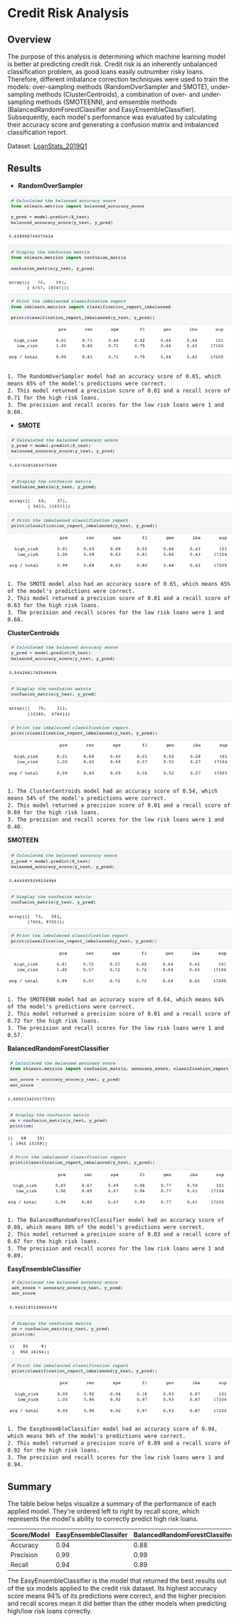 # Credit Risk Analysis

## Overview
The purpose of this analysis is determining which machine learning model is better at predicting credit risk. Credit risk is an inherently unbalanced classification problem, as good loans easily outnumber risky loans. Therefore, different imbalance correction techniques were used to train the models: over-sampling methods (RandomOverSampler and SMOTE), under-sampling methods (ClusterCentroids), a combination of over- and under-sampling methods (SMOTEENN), and emsemble methods (BalancedRandomForestClassifier and EasyEnsembleClassifier). Subsequently, each model's performance was evaluated by calculating their accuracy score and generating a confusion matrix and imbalanced classification report.

Dataset: [LoanStats_2019Q1](https://github.com/fabeza/Credit_Risk_Analysis/blob/6289fe6ce8ac35c3e425c840b8a44a820867e194/Resources/LoanStats_2019Q1.csv)

## Results

* **RandomOverSampler**

![RandomOverSampler.png](https://github.com/fabeza/Credit_Risk_Analysis/blob/d8712114a75309025fb6f229efb2e0d216a37fe4/Resources/RandomOversampler.png)

    1. The RandomOverSampler model had an accuracy score of 0.65, which means 65% of the model's predictions were correct. 
    2. This model returned a precision score of 0.01 and a recall score of 0.71 for the high risk loans.
    3. The precision and recall scores for the low risk loans were 1 and 0.60.

* **SMOTE**

![SMOTE.png](https://github.com/fabeza/Credit_Risk_Analysis/blob/d8712114a75309025fb6f229efb2e0d216a37fe4/Resources/SMOTE.png)

    1. The SMOTE model also had an accuracy score of 0.65, which means 65% of the model's predictions were correct. 
    2. This model returned a precision score of 0.01 and a recall score of 0.63 for the high risk loans.
    3. The precision and recall scores for the low risk loans were 1 and 0.68.

**ClusterCentroids**

![ClusterCentroids.png](https://github.com/fabeza/Credit_Risk_Analysis/blob/d8712114a75309025fb6f229efb2e0d216a37fe4/Resources/ClusterCentroids.png)

    1. The ClusterCentroids model had an accuracy score of 0.54, which means 54% of the model's predictions were correct. 
    2. This model returned a precision score of 0.01 and a recall score of 0.69 for the high risk loans.
    3. The precision and recall scores for the low risk loans were 1 and 0.40.

**SMOTEEN**

![SMOTEENN.png](https://github.com/fabeza/Credit_Risk_Analysis/blob/4ea625bf7773f0c5cd8cc30a32149cae63ca18f1/Resources/SMOTEENN.png)

    1. The SMOTEENN model had an accuracy score of 0.64, which means 64% of the model's predictions were correct. 
    2. This model returned a precision score of 0.01 and a recall score of 0.72 for the high risk loans.
    3. The precision and recall scores for the low risk loans were 1 and 0.57.

**BalancedRandomForestClassifier**

![BalancedRandomForestClassifier.png](https://github.com/fabeza/Credit_Risk_Analysis/blob/d8712114a75309025fb6f229efb2e0d216a37fe4/Resources/BalancedRandomForestClassifier.png)

    1. The BalancedRandomForestClassifier model had an accuracy score of 0.88, which means 88% of the model's predictions were correct. 
    2. This model returned a precision score of 0.03 and a recall score of 0.67 for the high risk loans.
    3. The precision and recall scores for the low risk loans were 1 and 0.89.

**EasyEnsembleClassifier**

![EasyEnsembleClassifier.png](https://github.com/fabeza/Credit_Risk_Analysis/blob/d8712114a75309025fb6f229efb2e0d216a37fe4/Resources/EasyEnsembleClassifier.png)

    1. The EasyEnsembleClassifier model had an accuracy score of 0.94, which means 94% of the model's predictions were correct. 
    2. This model returned a precision score of 0.09 and a recall score of 0.92 for the high risk loans.
    3. The precision and recall scores for the low risk loans were 1 and 0.94.

## Summary

The table below helps visualize a summary of the performance of each applied model. They're ordered left to right by recall score, which represents the model's ability to correctly predict high risk loans.

| Score/Model | EasyEnsembleClassifer | BalancedRandomForestClassifer | SMOTE | SMOTEENN | RandomOverSampler | ClusterCentroids |
| --- | --- | --- | --- | --- | --- | --- |
| Accuracy | 0.94 | 0.88 | 0.65 | 0.64 | 0.65 | 0.54 |
| Precision | 0.99 | 0.99 | 0.99 | 0.99 | 0.99 | 0.99 |
| Recall | 0.94 | 0.89 | 0.68 | 0.57 | 0.61 | 0.40 |

The EasyEnsembleClassifier is the model that returned the best results out of the six models applied to the credit risk dataset. Its highest accuracy score means 94% of its predictions were correct, and the higher precision and recall scores mean it did better than the other models when predicting high/low risk loans correctly.


